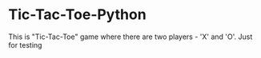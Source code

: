 # Tic-Tac-Toe-Python
This is "Tic-Tac-Toe" game where there are two players - 'X' and 'O'.
Just for testing
